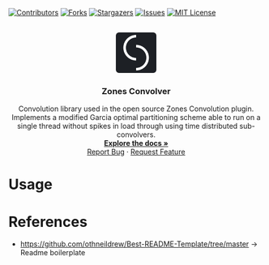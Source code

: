[![Contributors][contributors-shield]][contributors-url]
[![Forks][forks-shield]][forks-url]
[![Stargazers][stars-shield]][stars-url]
[![Issues][issues-shield]][issues-url]
[![MIT License][license-shield]][license-url]

<br />
<div align="center">
  <a href="https://github.com/zones-convolution/zones_convolver">
    <img src="images/zones_icon.png" alt="Logo" width="80" height="80">
  </a>

<h3 align="center">Zones Convolver</h3>

  <p align="center">
    Convolution library used in the open source Zones Convolution plugin. Implements a modified Garcia optimal partitioning scheme able to run on a single thread without spikes in load through using time distributed sub-convolvers.
    <br />
    <a href="https://github.com/zones-convolution/zones_convolver/"><strong>Explore the docs »</strong></a>
    <br />
    <a href="https://github.com/zones-convolution/zones_convolver/issues">Report Bug</a>
    ·
    <a href="https://github.com/zones-convolution/zones_convolver/issues">Request Feature</a>
  </p>
</div>

# Usage

# References

* https://github.com/othneildrew/Best-README-Template/tree/master -> Readme boilerplate

[contributors-shield]: https://img.shields.io/github/contributors/github_username/repo_name.svg?style=for-the-badge

[contributors-url]: https://github.com/zones-convolution/zones_convolver/graphs/contributors

[forks-shield]: https://img.shields.io/github/forks/github_username/repo_name.svg?style=for-the-badge

[forks-url]: https://github.com/zones-convolution/zones_convolver/network/members

[stars-shield]: https://img.shields.io/github/stars/github_username/repo_name.svg?style=for-the-badge

[stars-url]: https://github.com/zones-convolution/zones_convolver/stargazers

[issues-shield]: https://img.shields.io/github/issues/github_username/repo_name.svg?style=for-the-badge

[issues-url]: https://github.com/zones-convolution/zones_convolver/issues

[license-shield]: https://img.shields.io/github/license/github_username/repo_name.svg?style=for-the-badge

[license-url]: https://github.com/zones-convolution/zones_convolver/blob/main/LICENSE
